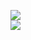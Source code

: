 [![](https://img.shields.io/badge/Made%20With-Github%20Spray-lightgrey.svg?style=for-the-badge&logo=github)](https://github.com/Annihil/github-spray#22381)  
[![](https://i.imgur.com/2DrTn0Z.gif)](https://github.com/Annihil/github-spray)